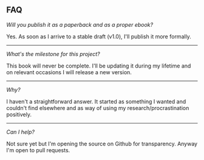 ## FAQ

*Will you publish it as a paperback and as a proper ebook?*

Yes. As soon as I arrive to a stable draft (v1.0), I'll publish it more formally.

---

*What's the milestone for this project?*

This book will never be complete. I'll be updating it during my lifetime and on relevant occasions I will release a new version.

---

*Why?*

I haven't a straightforward answer. It started as something I wanted and couldn't find elsewhere and as way of using my research/procrastination positively.

---

*Can I help?*

Not sure yet but I'm opening the source on Github for transparency. Anyway I'm open to pull requests.